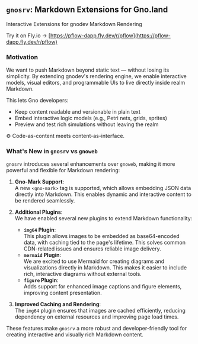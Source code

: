 ## `gnosrv`: Markdown Extensions for Gno.land

Interactive Extensions for gnodev Markdown Rendering

Try it on Fly.io -> [https://pflow-dapp.fly.dev/r/pflow](https://pflow-dapp.fly.dev/r/pflow)

### Motivation

We want to push Markdown beyond static text — without losing its simplicity.
By extending gnodev's rendering engine, we enable interactive models, visual editors,
and programmable UIs to live directly inside realm Markdown.

This lets Gno developers:

- Keep content readable and versionable in plain text
- Embed interactive logic models (e.g., Petri nets, grids, sprites)
- Preview and test rich simulations without leaving the realm

⚙️ Code-as-content meets content-as-interface.

### What's New in `gnosrv` vs `gnoweb`

`gnosrv` introduces several enhancements over `gnoweb`, making it more powerful and flexible for Markdown rendering:

1. **Gno-Mark Support**:  
   A new `<gno-mark>` tag is supported, which allows embedding JSON data directly into Markdown. This enables dynamic and interactive content to be rendered seamlessly.

2. **Additional Plugins**:  
   We have enabled several new plugins to extend Markdown functionality:
   - **`img64` Plugin**:  
     This plugin allows images to be embedded as base64-encoded data, with caching tied to the page's lifetime. This solves common CDN-related issues and ensures reliable image delivery.
   - **`mermaid` Plugin**:  
     We are excited to use Mermaid for creating diagrams and visualizations directly in Markdown. This makes it easier to include rich, interactive diagrams without external tools.
   - **`figure` Plugin**:  
     Adds support for enhanced image captions and figure elements, improving content presentation.

3. **Improved Caching and Rendering**:  
   The `img64` plugin ensures that images are cached efficiently, reducing dependency on external resources and improving page load times.

These features make `gnosrv` a more robust and developer-friendly tool for creating interactive and visually rich Markdown content.
